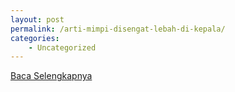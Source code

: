 ```yaml
---
layout: post
permalink: /arti-mimpi-disengat-lebah-di-kepala/
categories:
    - Uncategorized
---
```


[Baca Selengkapnya](/10)